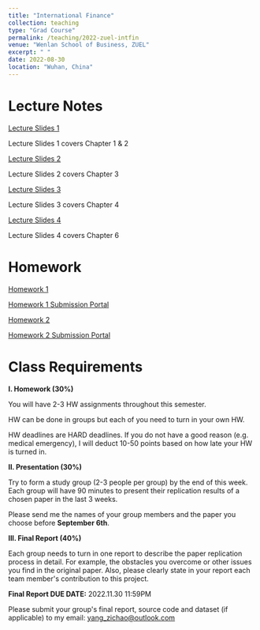 ```yaml
---
title: "International Finance"
collection: teaching
type: "Grad Course"
permalink: /teaching/2022-zuel-intfin
venue: "Wenlan School of Business, ZUEL"
excerpt: " "
date: 2022-08-30
location: "Wuhan, China"
---
```


# Lecture Notes

[Lecture Slides 1](https://github.com/Anonymous-Y/my_website/blob/a255ef9a2c5f1f7e0f1330e4d5529baecb3cda2f/files/ZUEL/international_finance/IntelFin_1.pdf)

Lecture Slides 1 covers Chapter 1 & 2

[Lecture Slides 2](https://github.com/Anonymous-Y/my_website/blob/19e6658e32e6b94d79e59374c91c9b29335b919e/files/ZUEL/international_finance/slide2.pdf)

Lecture Slides 2 covers Chapter 3

[Lecture Slides 3](https://github.com/Anonymous-Y/my_website/blob/152c9ff7baba6701acd25b07279910c0f88657a3/files/ZUEL/international_finance/slide3.pdf)

Lecture Slides 3 covers Chapter 4

[Lecture Slides 4](https://github.com/Anonymous-Y/my_website/blob/67db942d804fd96257dd9aaed40b310e854212da/files/ZUEL/international_finance/slide4.pdf)

Lecture Slides 4 covers Chapter 6

# Homework

[Homework 1](https://github.com/Anonymous-Y/my_website/blob/49bcce60652e80316448f900cd933bfaab18fd61/files/ZUEL/international_finance/International%20Finance%20Homework%201.pdf)

[Homework 1 Submission Portal](https://docs.qq.com/form/page/DU2dIWGJxVUJPckd5)

[Homework 2](https://github.com/Anonymous-Y/my_website/blob/2e052897c77749336235ef3043b7aeee63941a4d/files/ZUEL/international_finance/International%20Finance%20Homework%202.pdf)

[Homework 2 Submission Portal](https://docs.qq.com/form/page/DU3VZU2dQRVFMSWVD)

# Class Requirements

**I. Homework (30%)**

You will have 2-3 HW assignments throughout this semester.

HW can be done in groups but each of you need to turn in your own HW.

HW deadlines are HARD deadlines. If you do not have a good reason (e.g. medical emergency), I will deduct 10-50 points based on how late your HW is turned in.

**II. Presentation (30%)**

Try to form a study group (2-3 people per group) by the end of this week. Each group will have 90 minutes to present their replication results of a chosen paper in the last 3 weeks. 

Please send me the names of your group members and the paper you choose before **September 6th**. 

**III. Final Report (40%)**

Each group needs to turn in one report to describe the paper replication process in detail. For example, the obstacles you overcome or other issues you find in the original paper. Also, please clearly state in your report each team member's contribution to this project.

**Final Report DUE DATE:** 2022.11.30 11:59PM

Please submit your group's final report, source code and dataset (if applicable) to my email: yang_zichao@outlook.com

